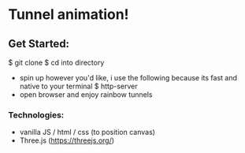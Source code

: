 # Tunnel animation!


## Get Started:
$ git clone
$ cd into directory
- spin up however you'd like, i use the following because its fast and native to your terminal
$ http-server
- open browser and enjoy rainbow tunnels


### Technologies:
- vanilla JS / html / css (to position canvas)
- Three.js (https://threejs.org/)

